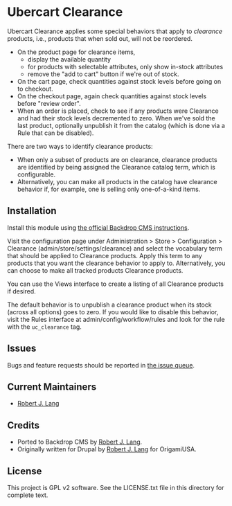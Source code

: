 Ubercart Clearance
==================

Ubercart Clearance applies some special behaviors that apply to _clearance_ products, i.e., products that when sold out, will not be reordered.

* On the product page for clearance items,
    * display the available quantity
    * for products with selectable attributes, only show in-stock attributes
    * remove the "add to cart" button if we're out of stock.
* On the cart page, check quantities against stock levels before going on to checkout.
* On the checkout page, again check quantities against stock levels before "review order".
* When an order is placed, check to see if any products were Clearance and
had their stock levels decremented to zero. When we've sold the last product, optionally
unpublish it from the catalog (which is done via a Rule that can be disabled).

There are two ways to identify clearance products:

* When only a subset of products are on clearance, clearance products are identified by being assigned the Clearance catalog term, which is configurable.
* Alternatively, you can make all products in the catalog have clearance behavior if, for example, one is selling only one-of-a-kind items.


Installation
------------

Install this module using [the official Backdrop CMS instructions](https://backdropcms.org/guide/modules).

Visit the configuration page under Administration > Store > Configuration >
Clearance (admin/store/settings/clearance) and select the vocabulary term that
should be applied to Clearance products. Apply this term to any products that
you want the clearance behavior to apply to. Alternatively, you can choose to make all tracked products Clearance products.

You can use the Views interface to create a listing of all Clearance products
  if desired.

The default behavior is to unpublish a clearance product when its stock (across all options) goes to zero. If you would like to disable this behavior, visit the Rules interface at admin/config/workflow/rules and look for the rule with the `uc_clearance` tag.

Issues
------

Bugs and feature requests should be reported in [the issue queue](https://github.com/backdrop-contrib/uc_clearance/issues).

Current Maintainers
-------------------

- [Robert J. Lang](https://github.com/bugfolder)

Credits
-------

- Ported to Backdrop CMS by [Robert J. Lang](https://github.com/bugfolder).
- Originally written for Drupal by [Robert J. Lang](https://github.com/bugfolder) for OrigamiUSA.

License
-------

This project is GPL v2 software.
See the LICENSE.txt file in this directory for complete text.
